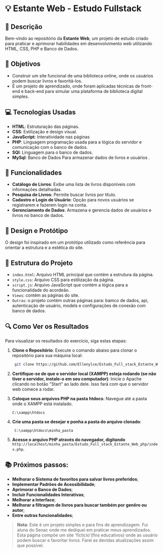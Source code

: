 # 💡 Estante Web - Estudo Fullstack

## 📜 Descrição
Bem-vindo ao repositório da **Estante Web**, um projeto de estudo criado para praticar e aprimorar habilidades em desenvolvimento web utilizando HTML, CSS, PHP e Banco de Dados.

## 🎯 Objetivos
- Construir um site funcional de uma biblioteca online, onde os usuários podem buscar livros e favoritá-los. 
- É um projeto de aprendizado, onde foram aplicadas técnicas de front-end e back-end para simular uma plataforma de biblioteca digital simples.

## 💻 Tecnologias Usadas
- **HTML**: Estruturação das páginas.
- **CSS**: Estilização e design visual.
- **JavaScript**: Interatividade nas páginas
- **PHP**: Linguagem programação usada para a lógica do servidor e comunicação com o banco de dados.
- **SQl**: Linguagem para o banco de dados.
- **MySql**: Banco de Dados Para armazenar dados de livros e usuários .

## 🚀 Funcionalidades

- **Catálogo de Livros**: Exibe uma lista de livros disponíveis com informações detalhadas.
- **Pesquisa de Livros**: Permite buscar livros por título.
- **Cadastro e Login de Usuário**: Opção para novos usuários se registrarem e fazerem login na conta.
- **Gerenciamento de Dados**: Armazena e gerencia dados de usuários e livros no banco de dados.


## 📐 Design e Protótipo

O design foi inspirado em um protótipo utilizado como referência para orientar a estrutura e a estética do site. 


## 📂 Estrutura do Projeto

- `index.html`: Arquivo HTML principal que contém a estrutura da página.
- `style.css`: Arquivo CSS para estilização da página.
- `script.js`: Arquivo JavaScript que contém a lógica para a funcionalidade do acordeão.
- `Views`: contém as páginas do site.
- `Outras`: o projeto contém outras páginas para: bamco de dados, api, autenticação de usuário, models e configurações de conexão com banco de dados.


## 🔍 Como Ver os Resultados

Para visualizar os resultados do exercício, siga estas etapas:

1. **Clone o Repositório**: Execute o comando abaixo para clonar o repositório para sua máquina local:
   ```bash
    git clone https://github.com/Ellenylce/Estudo_Full_stack_Estante_Web_php.git
   
2. **Certifique-se de que o servidor local (XAMPP) esteja rodando (se não tiver o servidor, instale-o em seu computador)**:
   Inicie o Apache clicando no botão "Start" ao lado dele. Isso fará com que o servidor web comece a rodar.

3. **Coloque seus arquivos PHP na pasta htdocs**:
   Navegue até a pasta onde o XAMPP está instalado.
   ```O caminho geralmente é:
   C:\xampp\htdocs
   
4. **Crie uma pasta se desejar e ponha a pasta do arquivo clonado**:
   ```O caminho geralmente é:
    C:\xampp\htdocs\minha_pasta

5. **Acesse o arquivo PHP através do navegador, digitando**
   `http://localhost/minha_pasta/Estudo_Full_stack_Estante_Web_php/index.php`.

## 📚 Próximos passos:

- **Melhorar o Sistema de favoritos para salvar livros preferidos**;
- **Implementar Padrões de Acessibilidade**;
- **Aprimorar o Banco de Dados**;
- **Incluir Funcionalidades Interativas**;
- **Melhorar a Interface**;
- **Melhorar a filtragem de livros para buscar também por genêro ou autor**;
- **Entre outras funcionalidades**;


> **Nota**: Este é um projeto simples e para fins de aprendizagem. Fui aluna do Senac onde me dediquei em praticar meus aprendizados.
> Esta página compõe um site 'fícticio'(fins educativos) onde as usuário podem buscar e favoritar livros.
> Farei as devidas atualizações assim que possível.
